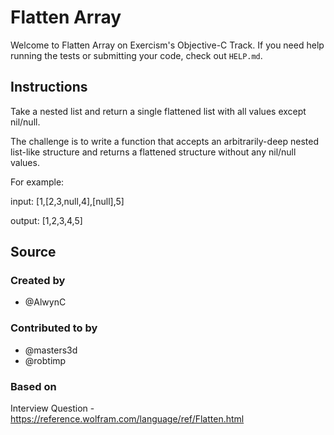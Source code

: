 # Flatten Array

Welcome to Flatten Array on Exercism's Objective-C Track.
If you need help running the tests or submitting your code, check out `HELP.md`.

## Instructions

Take a nested list and return a single flattened list with all values except nil/null.

The challenge is to write a function that accepts an arbitrarily-deep nested list-like structure and returns a flattened structure without any nil/null values.

For example:

input: [1,[2,3,null,4],[null],5]

output: [1,2,3,4,5]

## Source

### Created by

- @AlwynC

### Contributed to by

- @masters3d
- @robtimp

### Based on

Interview Question - https://reference.wolfram.com/language/ref/Flatten.html